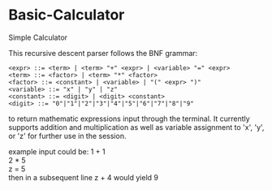 # Basic-Calculator
Simple Calculator

This recursive descent parser follows the BNF grammar:  


	<expr> ::= <term> | <term> "+" <expr> | <variable> "=" <expr>
	<term> ::= <factor> | <term> "*" <factor>
	<factor> ::= <constant> | <variable> | "(" <expr> ")"
	<variable> ::= "x" | "y" | "z"
	<constant> ::= <digit> | <digit> <constant>
	<digit> ::= "0"|"1"|"2"|"3"|"4"|"5"|"6"|"7"|"8"|"9"
 


to return mathematic expressions input through the terminal. It currently supports addition and multiplication as well as variable assignment to 'x', 'y', or 'z' for further use in the session.

example input could be:     1 + 1  
                            2 * 5  
                            z = 5  
then in a subsequent line   z + 4 would yield 9
